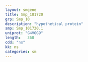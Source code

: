 ```yaml
---
layout: smgene
title: Smp_101720
grp: Smp_10
description: "hypothetical protein"
smp: Smp_101720.1
uniprot: "G4VGG9"
length:   360
cdd: "ns"
kk: ns
categories: sm
---
```

